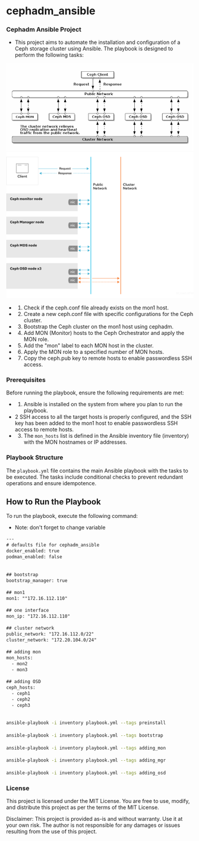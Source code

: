 # cephadm_ansible


### Cephadm Ansible Project

* This project aims to automate the installation and configuration of a Ceph storage cluster using Ansible. The playbook is designed to perform the following tasks:

![Cephadm Ansible](./img/network.png)
![Cephadm Ansible](./img/network2.png)




* 1. Check if the ceph.conf file already exists on the mon1 host.
* 2. Create a new ceph.conf file with specific configurations for the Ceph cluster.
* 3. Bootstrap the Ceph cluster on the mon1 host using cephadm.
* 4. Add MON (Monitor) hosts to the Ceph Orchestrator and apply the MON role.
* 5. Add the "mon" label to each MON host in the cluster.
* 6. Apply the MON role to a specified number of MON hosts.
* 7. Copy the ceph.pub key to remote hosts to enable passwordless SSH access.

### Prerequisites

Before running the playbook, ensure the following requirements are met:

* 1. Ansible is installed on the system from where you plan to run the playbook.
* 2 SSH access to all the target hosts is properly configured, and the SSH key has been added to the mon1 host to enable passwordless SSH access to remote hosts.
* 3. The `mon_hosts` list is defined in the Ansible inventory file (inventory) with the MON hostnames or IP addresses.

### Playbook Structure

The `playbook.yml` file contains the main Ansible playbook with the tasks to be executed. The tasks include conditional checks to prevent redundant operations and ensure idempotence.


## How to Run the Playbook
To run the playbook, execute the following command:

* Note: don't forget to change variable

```
---
# defaults file for cephadm_ansible
docker_enabled: true
podman_enabled: false


## bootstrap
bootstrap_manager: true

## mon1
mon1: ""172.16.112.110"

## one interface
mon_ip: "172.16.112.110"

## cluster network
public_network: "172.16.112.0/22"
cluster_network: "172.20.104.0/24"

## adding mon
mon_hosts:
  - mon2
  - mon3

## adding OSD
ceph_hosts:
  - ceph1
  - ceph2
  - ceph3

```


```bash

ansible-playbook -i inventory playbook.yml --tags preinstall

ansible-playbook -i inventory playbook.yml --tags bootstrap

ansible-playbook -i inventory playbook.yml --tags adding_mon

ansible-playbook -i inventory playbook.yml --tags adding_mgr

ansible-playbook -i inventory playbook.yml --tags adding_osd

```

### License

This project is licensed under the MIT License. You are free to use, modify, and distribute this project as per the terms of the MIT License.

Disclaimer: This project is provided as-is and without warranty. Use it at your own risk. The author is not responsible for any damages or issues resulting from the use of this project.


